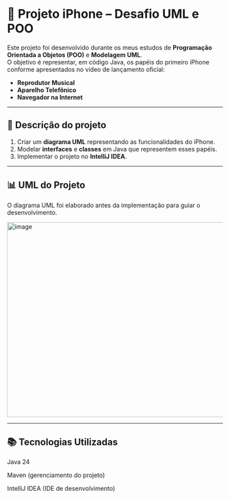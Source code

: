 # 📱 Projeto iPhone – Desafio UML e POO

Este projeto foi desenvolvido durante os meus estudos de **Programação Orientada a Objetos (POO)** e **Modelagem UML**.  
O objetivo é representar, em código Java, os papéis do primeiro iPhone conforme apresentados no vídeo de lançamento oficial:

- **Reprodutor Musical**  
- **Aparelho Telefônico**  
- **Navegador na Internet**  

---

## 📌 Descrição do projeto

1. Criar um **diagrama UML** representando as funcionalidades do iPhone.  
2. Modelar **interfaces** e **classes** em Java que representem esses papéis.  
3. Implementar o projeto no **IntelliJ IDEA**.  

---
## 📊 UML do Projeto

O diagrama UML foi elaborado antes da implementação para guiar o desenvolvimento.

<img width="874" height="455" alt="image" src="https://github.com/user-attachments/assets/8752e9eb-3484-498c-aec8-69435463fe9d" />

---
## 📚 Tecnologias Utilizadas

Java 24

Maven (gerenciamento do projeto)

IntelliJ IDEA (IDE de desenvolvimento)
